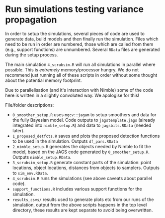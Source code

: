 # Run simulations testing variance propagation

In order to setup the simulations, several pieces of code are used to generate data, build models and then finally run the simulation. Files which need to be run in order are numbered, those which are called from them (e.g., support functions) are unnumbered. Several `RData` files are generated during the setup process.

The main simulation `4_scrubsim.R` will run all simulations in parallel where possible. This is *extremely* memory/processor hungry. We do not recommend just running all of these scripts in order without some thought about the potential memory footprint.

Due to parallelisation (and it's interaction with Nimble) some of the code here is written in a slightly convoluted way. We apologise for this!

File/folder descriptions:

- `0_smoother_setup.R` uses `mgcv::jagam` to setup smoothers and data for the fully Bayesian model. Code outputs to `jagstemplate.jags` (already integrated into `nimble_setup.R`) and data to `jagsbits.RData` (needed later).
- `1_proposed_detfcts.R` saves and plots the proposed detection functions to be used in the simulation. Outputs `df_pars.RData`
- `2_nimble_setup.R` generates the objects needed by Nimble to fit the model, based on the JAGS code generated by `0_smoother_setup.R`. Outputs `nimble_setup.RData`.
- `3_scrubsim_setup.R` generate constant parts of the simulation: point locations, object locations, distances from objects to samplers. Outputs to `sim_env.RData`.
- `4_scrubsim.R` runs the simulations (see above caveats about parallel code).
- `support_functions.R` includes various support functions for the simulation.
- `results_csvs/` results used to generate plots etc from our runs of the simulation, output from the above scripts happens in the top level directory, these results are kept separate to avoid being overwritten.

